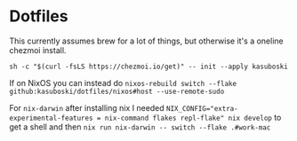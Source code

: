 # Dotfiles

This currently assumes brew for a lot of things, but otherwise it's a oneline chezmoi install.

`sh -c "$(curl -fsLS https://chezmoi.io/get)" -- init --apply kasuboski`

If on NixOS you can instead do `nixos-rebuild switch --flake github:kasuboski/dotfiles/nixos#host --use-remote-sudo`

For `nix-darwin` after installing nix I needed `NIX_CONFIG="extra-experimental-features = nix-command flakes repl-flake" nix develop` to get a shell and then `nix run nix-darwin -- switch --flake .#work-mac`

